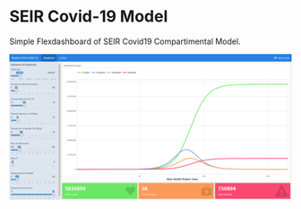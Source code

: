 # SEIR Covid-19 Model

Simple Flexdashboard of SEIR Covid19 Compartimental Model.

![SIER Model](https://github.com/RDelgado1980/SEIRCovid19Model/blob/main/SEIRCovid19Model.png?raw=true)
